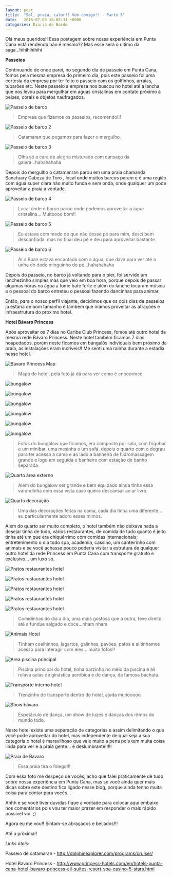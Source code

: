```yaml
---
layout: post
title:  "Sol, praia, calor?? Vem comigo!! - Parte 3"
date:   2016-07-03 16:08:31 +0000
categories: Diario de Bordo
---
```



Olá meus queridos!! Essa postagem sobre nossa experiência em Punta Cana está rendendo não é mesmo?? Mas esse será o ultimo da saga...hihihihihihi 

**Passeios**

Continuando de onde parei, no segundo dia de passeio em Punta Cana, fomos pela mesma empresa do primeiro dia, pois este passeio foi uma cortesia da empresa por ter feito o passeio com os golfinhos, arraias, tubarões etc. Neste passeio a empresa nos buscou no hotel até a lancha que nos levou para mergulhar em aguas cristalinas em contato próximo à peixes, corais e objetos naufragados.

![Passeio de barco](http://www.viajandonasferias.com.br/imagens/post4/passeiobarco.jpg)
> Empresa que fizemos os passeios, recomendo!!!

![Passeio de barco 2](http://www.viajandonasferias.com.br/imagens/post4/passeiobarco2.jpg)
> Catamaran que pegamos para fazer o mergulho.

![Passeio de barco 3](http://www.viajandonasferias.com.br/imagens/post4/eueelepasseio.jpg)
> Olha só a cara de alegria misturado com cansaço da galera...hahahahaha


Depois do mergulho o catamanran parou em uma praia chamanda  Sanctuary Cabeza de Toro , local onde muitos barcos param e é uma região com água super clara não muito funda e sem onda, onde qualquer um pode aproveitar a praia a vontade.

![Passeio de barco 4](http://www.viajandonasferias.com.br/imagens/post4/passeio1.jpg)
> Local onde o barco parou onde podemos aproveitar a água cristalina... Muitoooo bom!!

![Passeio de barco 5](http://www.viajandonasferias.com.br/imagens/post4/passeio2.jpg)
> Eu estava com medo de que não desse pé para mim, desci bem desconfiada, mas no final deu pé e deu para aproveitar bastante.

![Passeio de barco 6](http://www.viajandonasferias.com.br/imagens/post4/passeio3.jpg)
> Aí o Ruan estava encantado com a água, que dava para ver até a unha do dedo minguinho do pé...hahahahaha

Depois do passeio, no barco já voltando para o pier, foi servido um lanchezinho simples mas que veio em boa hora, porque depois de passar algumas horas na água a fome bate forte e além do lanche tocaram música e o pessoal do barco entreteu o pessoal fazendo dancinhas para animar.

Então, para o nosso perfil viajante,  decidimos que os dois dias de passeios já estaria de bom tamanho e também que iriamos proveitar as atrações e infraestrutura do próximo hotel.

**Hotel Bávaro Princess**

Após aproveitar os 7 dias no Caribe Club Princess, fomos até outro hotel da mesma rede Bávaro Princess. Neste hotel também ficamos 7 dias hospedados, porém neste ficamos em bangalôs individuais bem próximo da praia, as instalações eram incríveis!! Me senti uma rainha durante a estadia nesse hotel.

![Bávaro Princess Map](http://www.viajandonasferias.com.br/imagens/post4/mapahotel.jpg)
> Mapa do hotel, pela foto já dá para ver como é enooormee

![bungalow](http://www.viajandonasferias.com.br/imagens/post4/quarto1.jpg)

![bungalow](http://www.viajandonasferias.com.br/imagens/post4/quarto2.jpg)

![bungalow](http://www.viajandonasferias.com.br/imagens/post4/quarto3.jpg)

![bungalow](http://www.viajandonasferias.com.br/imagens/post4/quarto4.jpg)

![bungalow](http://www.viajandonasferias.com.br/imagens/post4/quarto5.jpg)

![bungalow](http://www.viajandonasferias.com.br/imagens/post4/quarto6.jpg)

> Fotos do bungalow que ficamos, era composto por sala, com frigobar e um minibar, uma mesinha e um sofá, depois o quarto com o degrau para ter acesso a cama e ao lado a banheira de hidromassagem grande e logo em seguida o banheiro com estação de banho separada.

![Quarto área externo](http://www.viajandonasferias.com.br/imagens/post4/quarto7.jpg)
> Além do bungalow ser grande e bem equipado ainda tinha essa varandinha com essa vista caso queira descansar ao ar livre.

![Quarto decoração](http://www.viajandonasferias.com.br/imagens/post4/quarto8.jpg)
> Uma das decorações feitas na cama, cada dia tinha uma diferente... eu particularmente adoro esses mimos.

Além do quarto ser muito completo, o hotel também não deixava nada a desejar tinha de tudo, vários restaurantes, de comida de tudo quanto é jeito tinha até um que era chiquérrimo com comidas internacionais; entretenimento o dia todo spa, academia, cassino, um canteirinho com animais e se você achasse pouco poderia visitar a estrutura de qualquer outro hotel da rede Princess em Punta Cana com transporte gratuito e exclusivo... um luxo só.

![Pratos restaurantes hotel](http://www.viajandonasferias.com.br/imagens/post4/comida1.jpg)

![Pratos restaurantes hotel](http://www.viajandonasferias.com.br/imagens/post4/comida2.jpg)

![Pratos restaurantes hotel](http://www.viajandonasferias.com.br/imagens/post4/comida3.jpg)

![Pratos restaurantes hotel](http://www.viajandonasferias.com.br/imagens/post4/comida4.jpg)

![Pratos restaurantes hotel](http://www.viajandonasferias.com.br/imagens/post4/comida5.jpg)

> Comidinhas do dia a dia, uma mais gostosa que a outra, teve direito até a fundue salgado e doce...nham nham

![Animais Hotel](http://www.viajandonasferias.com.br/imagens/post4/coelhinho.jpg)
> Tinham coelhinhos, lagartos, galinhas, pavões, patos e aí tínhamos acesso para interagir com eles... muito fofos!!

![Area piscina principal](http://www.viajandonasferias.com.br/imagens/post4/piscina.jpg)
> Piscina principal do hotel, tinha barzinho no meio da piscina e ali rolava aulas de ginástica aeróbica e de dança, da famosa bachata.

![Transporte interno hotel](http://www.viajandonasferias.com.br/imagens/post4/trenzinho.jpg)
> Trenzinho de transporte dentro do hotel, ajuda muitooooo.

![Show bávaro](http://www.viajandonasferias.com.br/imagens/post4/show.jpg)
> Espetáculo de dança, um show de luzes e danças dos ritmos do mundo todo.


Neste hotel existe uma separação de categorias e assim delimitando o que você pode aproveitar do hotel, mas independente de qual seja a sua categoria o hotel é maravilhoso que vale muito a pena pois tem muita coisa linda para ver e a praia gente... é deslumbrante!!!!! 

![Praia de Bavaro](http://www.viajandonasferias.com.br/imagens/post4/praiabavaro.jpg)
> Essa praia tira o folego!!!

Com essa foto me despeço de vocês, acho que falei praticamente de tudo sobre nossa experiência em Punta Cana, mas se você ainda quer mais dicas sobre este destino fica ligado nesse blog, porque ainda tenho muita coisa para contar para vocês...

Ahhh e se você tiver duvidas fique a vontade para colocar aqui embaixo nos comentários pois vou ter maior prazer em responder o mais rápido possível viu. ;)

Agora eu me vou!! Sintam-se abraçados e beijados!!!

Até a próxima!!

*Links úteis:*

Passeio de catamaran - http://dolphinexplorer.com/programs/cruiser/

Hotel Bavaro Princess - http://www.princess-hotels.com/en/hotels-punta-cana-hotel-bavaro-princess-all-suites-resort-spa-casino-5-stars.html
